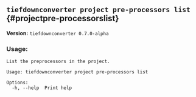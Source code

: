 ## `tiefdownconverter project pre-processors list` {#projectpre-processorslist}

**Version:** `tiefdownconverter 0.7.0-alpha`

### Usage:
```
List the preprocessors in the project.

Usage: tiefdownconverter project pre-processors list

Options:
  -h, --help  Print help
```

